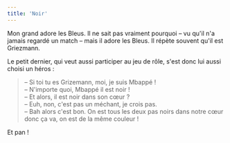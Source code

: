 ```yaml
---
title: 'Noir'
---
```


Mon grand adore les Bleus. Il ne sait pas vraiment pourquoi – vu qu'il n'a
jamais regardé un match – mais il adore les Bleus. Il répète souvent qu'il est
Griezmann.

<!-- more -->

Le petit dernier, qui veut aussi participer au jeu de rôle, s'est donc lui aussi
choisi un héros :

> – Si toi tu es Grizemann, moi, je suis Mbappé !  
> – N'importe quoi, Mbappé il est noir !  
> – Et alors, il est noir dans son cœur ?  
> – Euh, non, c'est pas un méchant, je crois pas.  
> – Bah alors c'est bon. On est tous les deux pas noirs dans notre cœur donc ça
> va, on est de la même couleur !

Et pan !
